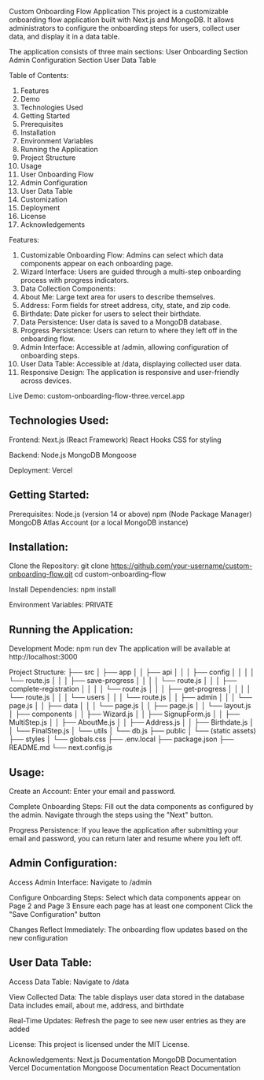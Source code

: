 Custom Onboarding Flow Application
This project is a customizable onboarding flow application built with Next.js and MongoDB.
It allows administrators to configure the onboarding steps for users, collect user data, and display it in a data table.

The application consists of three main sections:
User Onboarding Section
Admin Configuration Section
User Data Table

Table of Contents:

1. Features
2. Demo
3. Technologies Used
4. Getting Started
5. Prerequisites
6. Installation
7. Environment Variables
8. Running the Application
9. Project Structure
10. Usage
11. User Onboarding Flow
12. Admin Configuration
13. User Data Table
14. Customization
15. Deployment
16. License
17. Acknowledgements

Features:

1. Customizable Onboarding Flow: Admins can select which data components appear on each onboarding page.
2. Wizard Interface: Users are guided through a multi-step onboarding process with progress indicators.
3. Data Collection Components:
4. About Me: Large text area for users to describe themselves.
5. Address: Form fields for street address, city, state, and zip code.
6. Birthdate: Date picker for users to select their birthdate.
7. Data Persistence: User data is saved to a MongoDB database.
8. Progress Persistence: Users can return to where they left off in the onboarding flow.
9. Admin Interface: Accessible at /admin, allowing configuration of onboarding steps.
10. User Data Table: Accessible at /data, displaying collected user data.
11. Responsive Design: The application is responsive and user-friendly across devices.

Live Demo:
custom-onboarding-flow-three.vercel.app

## Technologies Used:

Frontend:
Next.js (React Framework)
React Hooks
CSS for styling

Backend:
Node.js
MongoDB
Mongoose

Deployment:
Vercel

## Getting Started:

Prerequisites:
Node.js (version 14 or above)
npm (Node Package Manager)
MongoDB Atlas Account (or a local MongoDB instance)

## Installation:

Clone the Repository:
git clone https://github.com/your-username/custom-onboarding-flow.git
cd custom-onboarding-flow

Install Dependencies:
npm install

Environment Variables:
PRIVATE

## Running the Application:

Development Mode:
npm run dev
The application will be available at http://localhost:3000

Project Structure:
├── src
│ ├── app
│ │ ├── api
│ │ │ ├── config
│ │ │ │ └── route.js
│ │ │ ├── save-progress
│ │ │ │ └── route.js
│ │ │ ├── complete-registration
│ │ │ │ └── route.js
│ │ │ ├── get-progress
│ │ │ │ └── route.js
│ │ │ └── users
│ │ │ └── route.js
│ │ ├── admin
│ │ │ └── page.js
│ │ ├── data
│ │ │ └── page.js
│ │ ├── page.js
│ │ └── layout.js
│ ├── components
│ │ ├── Wizard.js
│ │ ├── SignupForm.js
│ │ ├── MultiStep.js
│ │ ├── AboutMe.js
│ │ ├── Address.js
│ │ ├── Birthdate.js
│ │ └── FinalStep.js
│ └── utils
│ └── db.js
├── public
│ └── (static assets)
├── styles
│ └── globals.css
├── .env.local
├── package.json
├── README.md
└── next.config.js

## Usage:

Create an Account: Enter your email and password.

Complete Onboarding Steps:
Fill out the data components as configured by the admin.
Navigate through the steps using the "Next" button.

Progress Persistence:
If you leave the application after submitting your email and password, you can return later and resume where you left off.

## Admin Configuration:

Access Admin Interface:
Navigate to /admin

Configure Onboarding Steps:
Select which data components appear on Page 2 and Page 3
Ensure each page has at least one component
Click the "Save Configuration" button

Changes Reflect Immediately:
The onboarding flow updates based on the new configuration

## User Data Table:

Access Data Table:
Navigate to /data

View Collected Data:
The table displays user data stored in the database
Data includes email, about me, address, and birthdate

Real-Time Updates:
Refresh the page to see new user entries as they are added

License:
This project is licensed under the MIT License.

Acknowledgements:
Next.js Documentation
MongoDB Documentation
Vercel Documentation
Mongoose Documentation
React Documentation
